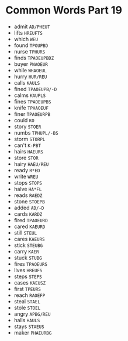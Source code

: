 # Common Words Part 19

* admit `AD/PHEUT`
* lifts `HREUFTS`
* which `WEU`
* found `TPOUPBD`
* nurse `TPHURS`
* finds `TPAOEUPBDZ`
* buyer `PWAOEUR`
* while `WHAOEUL`
* hurry `HUR/REU`
* calls `KAULS`
* fined `TPAOEUPB/-D`
* calms `KAUPLS`
* fines `TPAOEUPBS`
* knife `TPHAOEUF`
* finer `TPAOEURPB`
* could `KO`
* story `STOER`
* numbs `TPHUPL/-BS`
* storm `STORPL`
* can't `K-PBT`
* hairs `HAEURS`
* store `STOR`
* hairy `HAEU/REU`
* ready `R*ED`
* write `WREU`
* stops `STOPS`
* halve `HA*FL`
* reads `RAEDZ`
* stone `STOEPB`
* added `AD/-D`
* cards `KARDZ`
* fired `TPAOEURD`
* cared `KAEURD`
* still `STEUL`
* cares `KAEURS`
* stick `STEUBG`
* carry `KAER`
* stuck `STUBG`
* fires `TPAOEURS`
* lives `HREUFS`
* steps `STEPS`
* cases `KAEUSZ`
* first `TPEURS`
* reach `RAOEFP`
* steal `STAEL`
* stole `STOEL`
* angry `APBG/REU`
* halls `HAULS`
* stays `STAEUS`
* maker `PHAEURBG`
